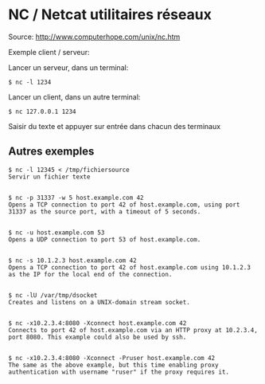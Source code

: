 # NC / Netcat utilitaires réseaux

Source: http://www.computerhope.com/unix/nc.htm

Exemple client / serveur:

Lancer un serveur, dans un terminal:

	$ nc -l 1234


Lancer un client, dans un autre terminal:

	$ nc 127.0.0.1 1234


Saisir du texte et appuyer sur entrée dans chacun des terminaux


## Autres exemples


	$ nc -l 12345 < /tmp/fichiersource
	Servir un fichier texte


	$ nc -p 31337 -w 5 host.example.com 42
	Opens a TCP connection to port 42 of host.example.com, using port 31337 as the source port, with a timeout of 5 seconds.


	$ nc -u host.example.com 53
	Opens a UDP connection to port 53 of host.example.com.


	$ nc -s 10.1.2.3 host.example.com 42
	Opens a TCP connection to port 42 of host.example.com using 10.1.2.3 as the IP for the local end of the connection.


	$ nc -lU /var/tmp/dsocket
	Creates and listens on a UNIX-domain stream socket.


	$ nc -x10.2.3.4:8080 -Xconnect host.example.com 42
	Connects to port 42 of host.example.com via an HTTP proxy at 10.2.3.4, port 8080. This example could also be used by ssh.


	$ nc -x10.2.3.4:8080 -Xconnect -Pruser host.example.com 42
	The same as the above example, but this time enabling proxy authentication with username "ruser" if the proxy requires it.


